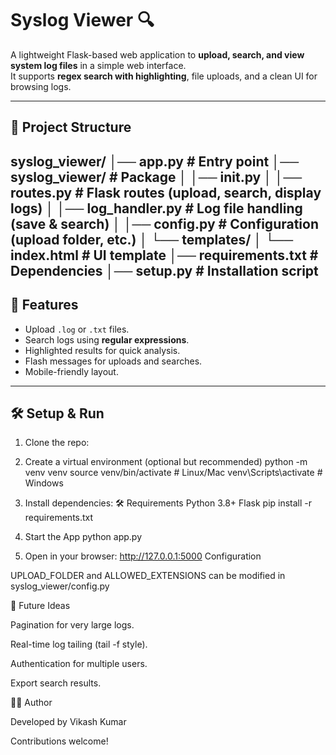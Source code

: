 
# Syslog Viewer 🔍

A lightweight Flask-based web application to **upload, search, and view system log files** in a simple web interface.  
It supports **regex search with highlighting**, file uploads, and a clean UI for browsing logs.

---

## 📂 Project Structure


syslog_viewer/
│── app.py # Entry point
│── syslog_viewer/ # Package
│ │── init.py
│ │── routes.py # Flask routes (upload, search, display logs)
│ │── log_handler.py # Log file handling (save & search)
│ │── config.py # Configuration (upload folder, etc.)
│ └── templates/
│ └── index.html # UI template
│── requirements.txt # Dependencies
│── setup.py # Installation script
---

## 🚀 Features

- Upload `.log` or `.txt` files.  
- Search logs using **regular expressions**.  
- Highlighted results for quick analysis.  
- Flash messages for uploads and searches.  
- Mobile-friendly layout.  

---

## 🛠️ Setup & Run

1. Clone the repo:

2. Create a virtual environment (optional but recommended)
   python -m venv venv
   source venv/bin/activate   # Linux/Mac
   venv\Scripts\activate      # Windows
3. Install dependencies:
   🛠 Requirements
       Python 3.8+
       Flask
   pip install -r requirements.txt
4. Start the App
   python app.py
5. Open in your browser:
   http://127.0.0.1:5000
Configuration

UPLOAD_FOLDER and ALLOWED_EXTENSIONS can be modified in
syslog_viewer/config.py

🔮 Future Ideas

Pagination for very large logs.

Real-time log tailing (tail -f style).

Authentication for multiple users.

Export search results.

🧑‍💻 Author

Developed by Vikash Kumar

Contributions welcome!



